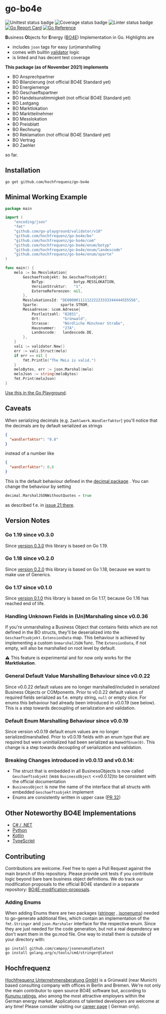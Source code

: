 # go-bo4e

![Unittest status badge](https://github.com/Hochfrequenz/go-bo4e/workflows/Unittests/badge.svg)
![Coverage status badge](https://github.com/Hochfrequenz/go-bo4e/workflows/coverage/badge.svg)
![Linter status badge](https://github.com/Hochfrequenz/go-bo4e/workflows/golangci-lint/badge.svg)
[![Go Report Card](https://goreportcard.com/badge/github.com/Hochfrequenz/go-bo4e)](https://goreportcard.com/report/github.com/Hochfrequenz/go-bo4e)
[![Go Reference](https://pkg.go.dev/badge/github.com/hochfrequenz/go-bo4e.svg)](https://pkg.go.dev/github.com/hochfrequenz/go-bo4e)

**B**usiness **O**bjects for **E**nergy ([BO4E](https://www.bo4e.de/)) Implementation in Go. Highlights are

- includes `json` tags for easy (un)marshalling
- comes with builtin [validator](https://github.com/go-playground/validator) logic
- is linted and has decent test coverage

**This package (as of November 2021) implements**

- BO Ansprechpartner
- BO Bilanzierung (not official BO4E Standard yet)
- BO Energiemenge
- BO Geschaeftspartner
- BO Handelsunstimmigkeit (not official BO4E Standard yet)
- BO Lastgang
- BO Marktlokation
- BO Marktteilnehmer
- BO Messlokation
- BO Preisblatt
- BO Rechnung
- BO Reklamation (not official BO4E Standard yet)
- BO Vertrag
- BO Zaehler

so far.

## Installation

```
go get github.com/hochfrequenz/go-bo4e
```

## Minimal Working Example

```go
package main

import (
	"encoding/json"
	"fmt"
	"github.com/go-playground/validator/v10"
	"github.com/hochfrequenz/go-bo4e/bo"
	"github.com/hochfrequenz/go-bo4e/com"
	"github.com/hochfrequenz/go-bo4e/enum/botyp"
	"github.com/hochfrequenz/go-bo4e/enum/landescode"
	"github.com/hochfrequenz/go-bo4e/enum/sparte"
)

func main() {
	melo := bo.Messlokation{
		Geschaeftsobjekt: bo.Geschaeftsobjekt{
			BoTyp:             botyp.MESSLOKATION,
			VersionStruktur:   "1",
			ExterneReferenzen: nil,
		},
		MesslokationsId: "DE0000011111222223333344444555556",
		Sparte:          sparte.STROM,
		Messadresse: &com.Adresse{
			Postleitzahl: "82031",
			Ort:          "Grünwald",
			Strasse:      "Nördliche Münchner Straße",
			Hausnummer:   "27A",
			Landescode:   landescode.DE,
		},
	}
	vali := validator.New()
	err := vali.Struct(melo)
	if err == nil {
		fmt.Println("The MeLo is valid.")
	}
	meloBytes, err := json.Marshal(melo)
	meloJson := string(meloBytes)
	fmt.Print(meloJson)
}
```

[Use this in the Go Playground](https://play.golang.org/p/wq8B_31Odni).

## Caveats

When serializing decimals (e.g. `Zaehlwerk.Wandlerfaktor`) you'll notice that the decimals are by default serialized as
strings

```json
{
  "wandlerfaktor": "0.8"
}
```

instead of a number like

```json
{
  "wandlerfaktor": 0.8
}
```

This is the default behaviour defined in
the [decimal package](https://github.com/shopspring/decimal/blob/fa3b22f4d484d626ee81919285cf3d22ad3a4000/decimal.go#L47)
. You can change the behaviour by setting

```go
decimal.MarshalJSONWithoutQuotes = true
```

as described f.e. in [issue 21 there](https://github.com/shopspring/decimal/issues/21).

## Version Notes

### Go 1.19 since v0.3.0

Since [version 0.3.0](https://github.com/Hochfrequenz/go-bo4e/releases/tag/v0.3.0) this library is based on Go 1.19.

### Go 1.18 since v0.2.0

Since [version 0.2.0](https://github.com/Hochfrequenz/go-bo4e/releases/tag/v0.2.0) this library is based on Go 1.18, because we want to make use of Generics.

### Go 1.17 since v0.1.0

Since [version 0.1.0](https://github.com/Hochfrequenz/go-bo4e/releases/tag/v0.1.0) this library is based on Go 1.17, because Go 1.16 has reached end of life.

### Handling Unknown Fields in (Un)Marshaling since v0.0.36

If you're unmarshaling a Business Object that contains fields which are not defined in the BO structs, they'll be
deserialized into the `Geschaeftsobjekt.ExtensionData` map. This behaviour is achieved by implementing a
custom `UnmarshalJSON` func. The `ExtensionData`, if not empty, will also be marshalled on root level by default.

⚠ This feature is experimental and for now only works for the **Marktlokation**.

### General Default Value Marshalling Behaviour since v0.0.22

Since v0.0.22 default values are no longer marshalled/included in serialized Business Objects or COMponents. Prior to
v0.0.22 default values of required fields serialized as f.e. empty string, `null` or empty slice. For enums this
behaviour had already been introduced in v0.0.19 (see below). This is a step towards decoupling of serialization and
validation.

### Default Enum Marshalling Behaviour since v0.0.19

Since version v0.0.19 default enum values are no longer serialized/marshalled. Prior to v0.0.19 fields with an enum type
that are required but were uninitialized had been serialized as `NameOfEnum(0)`. This change is a step towards
decoupling of serialization and validation.

### Breaking Changes introduced in v0.0.13 and v0.0.14:

- The struct that is embedded in all BusinessObjects is now called `Geschaeftsobjekt` (was `BusinessObject` <=v0.0.12)to
  be consistent with the official documentation
- `BusinessObject` is now the name of the interface that all structs with embedded `Geschaeftsobjekt` implement
- Enums are consistently written in upper case ([PR 32](https://github.com/Hochfrequenz/go-bo4e/pull/32))

## Other Noteworthy BO4E Implementations

- [C# / .NET](https://github.com/Hochfrequenz/BO4E-dotnet/)
- [Python](https://github.com/Hochfrequenz/BO4E-python/)
- [Kotlin](https://github.com/openEnWi/ktBO4E-lib)
- [TypeScript](https://github.com/openEnWi/tsBO4E-lib)

## Contributing

Contributions are welcome. Feel free to open a Pull Request against the main branch of this repository. Please provide
unit tests if you contribute logic beyond bare bare business object definitions. We do track our modification proposals
to the official BO4E standard in a separate
repository: [BO4E-modification-proposals](https://github.com/Hochfrequenz/bo4e-modification-proposals).

### Adding Enums

When adding Enums there are two packages ([stringer](https://pkg.go.dev/golang.org/x/tools/cmd/stringer)
, [jsonenums](https://github.com/campoy/jsonenums)) needed to go-generate additional files, which contain an
implementation of the `fmt.Stringer` and `json.Marshaler` interface for the respective enum. Since they are just needed
for the code generation, but not a real dependency we don't want them in the go.mod file. One way to install them is
outside of your directory with:

```
go install github.com/campoy/jsonenums@latest
go install golang.org/x/tools/cmd/stringer@latest
```

## Hochfrequenz

[Hochfrequenz Unternehmensberatung GmbH](https://www.hochfrequenz.de) is a Grünwald (near Munich) based consulting
company with offices in Berlin and Bremen. We're not only the main contributor to open source BO4E software but,
according to [Kununu ratings](https://www.kununu.com/de/hochfrequenz-unternehmensberatung1), also among the most
attractive employers within the German energy market. Applications of talented developers are welcome at any time!
Please consider visiting
our [career page](https://www.hochfrequenz.de/index.php/karriere/aktuelle-stellenausschreibungen/full-stack-entwickler) (
German only).
